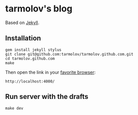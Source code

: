 # tarmolov's blog
Based on [Jekyll](http://jekyllrb.com/).

## Installation
```
gem install jekyll stylus
git clone git@github.com:tarmolov/tarmolov.github.com.git
cd tarmolov.github.com
make
```
Then open the link in your [favorite browser](http://browser.yandex.com/):
```
http://localhost:4000/
```

## Run server with the drafts
```
make dev
```
